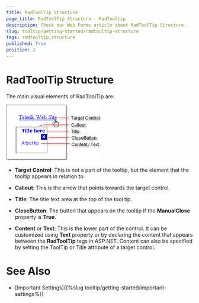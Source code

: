 ```yaml
---
title: RadToolTip Structure
page_title: RadToolTip Structure - RadTooltip
description: Check our Web Forms article about RadToolTip Structure.
slug: tooltip/getting-started/radtooltip-structure
tags: radtooltip,structure
published: True
position: 2
---
```


# RadToolTip Structure




The main visual elements of RadToolTip are:
 

![](images/tooltip-overview001.png)

* **Target Control**: This is not a part of the tooltip, but the element that the tooltip appears in relation to.

* **Callout**: This is the arrow that points towards the target control.

* **Title**: The title text area at the top of the tool tip.

* **CloseButton**: The button that appears on the tooltip if the **ManualClose** property is **True**.

* **Content** or **Text**: This is the lower part of the control. It can be customized using **Text** property or by declaring the content that appears between the **RadToolTip** tags in ASP.NET. Content can also be specified by setting the ToolTip or Title attribute of a target control.

# See Also

 * [Important Settings]({%slug tooltip/getting-started/important-settings%})
